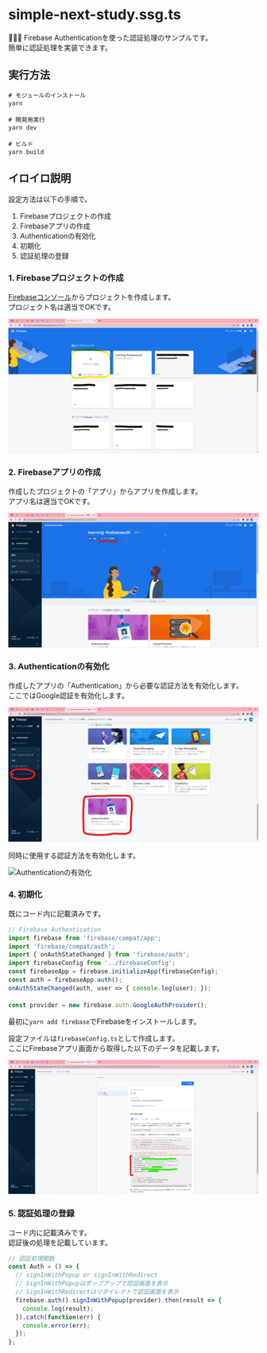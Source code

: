 # simple-next-study.ssg.ts

🔐️🔐️🔐️ Firebase Authenticationを使った認証処理のサンプルです。  
簡単に認証処理を実装できます。  

## 実行方法

```shell
# モジュールのインストール
yarn

# 開発用実行
yarn dev

# ビルド
yarn build
```

## イロイロ説明

設定方法は以下の手順で。  

1. Firebaseプロジェクトの作成
2. Firebaseアプリの作成
3. Authenticationの有効化
4. 初期化
5. 認証処理の登録

### 1. Firebaseプロジェクトの作成

[Firebaseコンソール](https://console.firebase.google.com/u/0/?hl=ja)からプロジェクトを作成します。  
プロジェクト名は適当でOKです。  

![プロジェクトの作成](.development/img/create-project.png)  

### 2. Firebaseアプリの作成

作成したプロジェクトの「アプリ」からアプリを作成します。  
アプリ名は適当でOKです。  

![アプリの作成](.development/img/create-app.png)  

### 3. Authenticationの有効化

作成したアプリの「Authentication」から必要な認証方法を有効化します。  
ここではGoogle認証を有効化します。  

![Authenticationの有効化](./.development/img/auth.png)  

同時に使用する認証方法を有効化します。  

![Authenticationの有効化](./.development/img/auth-method.png)  

### 4. 初期化

既にコード内に記載済みです。  

```ts
// Firebase Authentication
import firebase from 'firebase/compat/app';
import 'firebase/compat/auth';
import { onAuthStateChanged } from 'firebase/auth';
import firebaseConfig from '../firebaseConfig';
const firebaseApp = firebase.initializeApp(firebaseConfig);
const auth = firebaseApp.auth();
onAuthStateChanged(auth, user => { console.log(user); });

const provider = new firebase.auth.GoogleAuthProvider();
```

最初に`yarn add firebase`でFirebaseをインストールします。  

設定ファイルは`firebaseConfig.ts`として作成します。  
ここにFirebaseアプリ画面から取得した以下のデータを記載します。  

![Firebaseアプリ画面](./.development/img/app-config.png)  

### 5. 認証処理の登録

コード内に記載済みです。  
認証後の処理を記載しています。  

```ts
// 認証処理関数
const Auth = () => {
  // signInWithPopup or signInWithRedirect
  // SignInWithPopupはポップアップで認証画面を表示
  // SignInWithRedirectはリダイレクトで認証画面を表示
  firebase.auth().signInWithPopup(provider).then(result => {
    console.log(result);
  }).catch(function(err) {
    console.error(err);
  });
};
```

